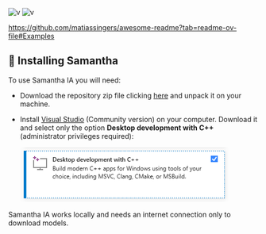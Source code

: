 
![v](https://img.shields.io/badge/version-0.1.1-blue) ![v](https://img.shields.io/badge/updated-April%2018,%20%202023-green)

https://github.com/matiassingers/awesome-readme?tab=readme-ov-file#Examples



## 🔧 Installing Samantha

To use Samantha IA you will need:

* Download the repository zip file clicking [here](https://github.com/controlecidadao/samantha_ia/archive/refs/heads/main.zip) and unpack it on your machine.
  
* Install [Visual Studio](https://visualstudio.microsoft.com/pt-br/vs/community/) (Community version) on your computer. Download it and select only the option **Desktop development with C++** (administrator privileges required):

  ![cmake](https://github.com/controlecidadao/samantha_ia/blob/main/images/cmake2.png)
  

Samantha IA works locally and needs an internet connection only to download models.
